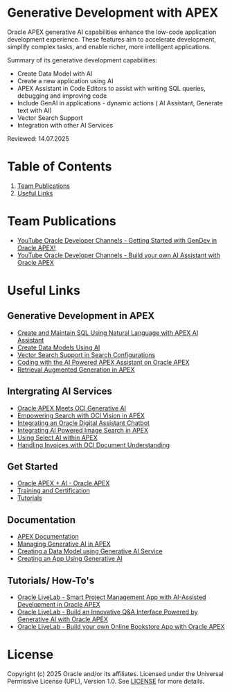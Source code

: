 # Generative Development with APEX

Oracle APEX generative AI capabilities enhance the low-code application development experience. These features aim to accelerate development, simplify complex tasks, and enable richer, more intelligent applications.

Summary of its generative development capabilities:
- Create Data Model with AI
- Create a new application using AI
- APEX Assistant in Code Editors to assist with writing SQL queries, debugging and improving code
- Include GenAI in applications - dynamic actions ( AI Assistant, Generate text with AI)
- Vector Search Support
- Integration with other AI Services

Reviewed: 14.07.2025

# Table of Contents
1. [Team Publications](#team-publications)
2. [Useful Links](#useful-links)

# Team Publications

- [YouTube Oracle Developer Channels - Getting Started with GenDev in Oracle APEX!](https://www.youtube.com/watch?v=S3sTX37zabM)
- [YouTube Oracle Developer Channels - Build your own AI Assistant with Oracle APEX](https://www.youtube.com/watch?v=b9iXgyFiViM)

# Useful Links
## Generative Development in APEX
- [Create and Maintain SQL Using Natural Language with APEX AI Assistant](https://www.oracle.com/artificial-intelligence/generate-sql-with-natural-language/)  
- [Create Data Models Using AI](https://apex.oracle.com/go/blog-create-data-model-using-ai)  
- [Vector Search Support in Search Configurations](https://apex.oracle.com/go/search-configurations-vector)  
- [Coding with the AI Powered APEX Assistant on Oracle APEX](https://blogs.oracle.com/apex/post/coding-with-the-ai-powered-apex-assistant-on-oracle-apex)
- [Retrieval Augmented Generation in APEX](https://apex.oracle.com/go/blog-ai-config-and-rag-sources)  

## Intergrating AI Services
- [Oracle APEX Meets OCI Generative AI](https://blogs.oracle.com/apex/post/building-innovative-qa-experiences-oracle-apex-meets-oci-generative-ai)  
- [Empowering Search with OCI Vision in APEX](https://blogs.oracle.com/apex/post/empowering-search-with-oci-vision-in-oracle-apex)  
- [Integrating an Oracle Digital Assistant Chatbot](https://blogs.oracle.com/apex/post/integrating-an-oracle-digital-assistant-chatbot-in-to-your-oracle-apex-app)  
- [Integrating AI Powered Image Search in APEX](https://www.youtube.com/watch?v=0XlJC3HxA1Y)  
- [Using Select AI within APEX](https://blogs.oracle.com/apex/post/configuring-generative-ai-in-oracle-apex-using-select-ai)  
- [Handling Invoices with OCI Document Understanding](https://blogs.oracle.com/apex/post/automate-invoice-handling-by-integrating-your-oracle-apex-app-with-oci-document-understanding)  

## Get Started

- [Oracle APEX + AI - Oracle APEX](https://apex.oracle.com/en/platform/ai/)
- [Training and Certification](https://apex.oracle.com/en/learn/training/)
- [Tutorials](https://apex.oracle.com/en/learn/tutorials/)

## Documentation

- [APEX Documentation](https://docs.oracle.com/en/database/oracle/apex/24.2/index.html)
- [Managing Generative AI in APEX](https://docs.oracle.com/en/database/oracle/apex/24.2/htmdb/managing-generative-ai-in-apex.html)
- [Creating a Data Model using Generative AI Service](https://docs.oracle.com/en/database/oracle/apex/24.2/aeutl/creating-data-model-ai.html)
- [Creating an App Using Generative AI](https://docs.oracle.com/en/database/oracle/apex/24.2/htmdb/creating-an-app-using-generative-ai.html)

## Tutorials/ How-To's

- [Oracle LiveLab - Smart Project Management App with AI-Assisted Development in Oracle APEX](https://apexapps.oracle.com/pls/apex/r/dbpm/livelabs/view-workshop?wid=633&clear=RR,180)
- [Oracle LiveLab - Build an Innovative Q&A Interface Powered by Generative AI with Oracle APEX](https://apexapps.oracle.com/pls/apex/r/dbpm/livelabs/view-workshop?wid=3947&clear=RR,180)
- [Oracle LiveLab - Build your own Online Bookstore App with Oracle APEX](https://apexapps.oracle.com/pls/apex/r/dbpm/livelabs/view-workshop?wid=4141&clear=RR,180)


# License

Copyright (c) 2025 Oracle and/or its affiliates.
Licensed under the Universal Permissive License (UPL), Version 1.0.
See [LICENSE](https://github.com/oracle-devrel/technology-engineering/blob/main/LICENSE) for more details.
